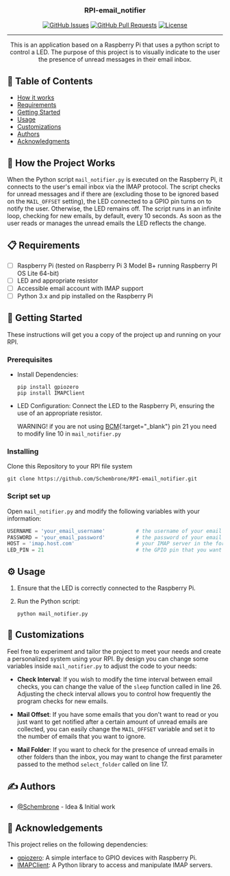 <h3 align="center">RPI-email_notifier</h3>

<div align="center">

  [![GitHub Issues](https://img.shields.io/github/issues/Schembrone/RPI-email_notifier.svg)](https://github.com/Schembrone/RPI-email_notifier/issues)
  [![GitHub Pull Requests](https://img.shields.io/github/issues-pr/kylelobo/The-Documentation-Compendium.svg)](https://github.com/Schembrone/RPI-email_notifier/pulls)
  [![License](https://img.shields.io/badge/license-GPLv3-blue.svg)](/LICENSE)

</div>

---

<p align="center">This is an application based on a Raspberry Pi that uses a python script to control a LED. The purpose of this project is to visually indicate to the user the presence of unread messages in their email inbox.
    <br> 
</p>

## 📌 Table of Contents
- [How it works](#working)
- [Requirements](#requirements)
- [Getting Started](#getting_started)
- [Usage](#usage)
- [Customizations](#customizations)
- [Authors](#authors)
- [Acknowledgments](#acknowledgement)

## 🚀 How the Project Works <a name = "working"></a>

When the Python script `mail_notifier.py` is executed on the Raspberry Pi, it connects to the user's email inbox via the IMAP protocol. The script checks for unread messages and if there are (excluding those to be ignored based on the `MAIL_OFFSET` setting), the LED connected to a GPIO pin turns on to notify the user. Otherwise, the LED remains off.
The script runs in an infinite loop, checking for new emails, by default, every 10 seconds. As soon as the user reads or manages the unread emails the LED reflects the change.

## 📋  Requirements <a name = "requirements"></a>
- [ ] Raspberry Pi (tested on Raspberry Pi 3 Model B+ running Raspberry PI OS Lite 64-bit)
- [ ] LED and appropriate resistor
- [ ] Accessible email account with IMAP support
- [ ] Python 3.x and pip installed on the Raspberry Pi

## 🏁 Getting Started <a name = "getting_started"></a>
These instructions will get you a copy of the project up and running on your RPI.

### Prerequisites
- Install Dependencies:
  ```
  pip install gpiozero
  pip install IMAPClient
  ```
- LED Configuration:
  Connect the LED to the Raspberry Pi, ensuring the use of an appropriate resistor.<br>
  
  WARNING! if you are not using [BCM](https://www.raspberrypi.com/documentation/computers/images/GPIO.png){:target="_blank"} pin 21 you need to modify line 10 in `mail_notifier.py`

### Installing
Clone this Repository to your RPI file system

```
git clone https://github.com/Schembrone/RPI-email_notifier.git
```
### Script set up
Open `mail_notifier.py` and modify the following variables with your information:
   ```python
   USERNAME = 'your_email_username'          # the username of your email account
   PASSWORD = 'your_email_password'          # the password of your email account
   HOST = 'imap.host.com'                    # your IMAP server in the form "imap.host.com"
   LED_PIN = 21                              # the GPIO pin that you want to use to control the LED
   ```

## ⚙️ Usage <a name = "usage"></a>

1. Ensure that the LED is correctly connected to the Raspberry Pi.

2. Run the Python script:
   ```
   python mail_notifier.py
   ```
## 🎨 Customizations <a name = "customizations"></a>

Feel free to experiment and tailor the project to meet your needs and create a personalized system using your RPI.
By design you can change some variables inside `mail_notifier.py` to adjust the code to your needs:

- **Check Interval**: If you wish to modify the time interval between email checks, you can change the value of the `sleep` function called in line 26. Adjusting the check interval allows you to control how frequently the program checks for new emails.

- **Mail Offset**: If you have some emails that you don't want to read or you just want to get notified after a certain amount of unread emails are collected, you can easily change the `MAIL_OFFSET` variable and set it to the number of emails that you want to ignore.

- **Mail Folder**: If you want to check for the presence of unread emails in other folders than the inbox, you may want to change the first parameter passed to the method `select_folder` called on line 17.


## ✍️ Authors <a name = "authors"></a>
- [@Schembrone](https://github.com/Schembrone) - Idea & Initial work

## 🎉 Acknowledgements <a name = "acknowledgement"></a>
This project relies on the following dependencies:

- [gpiozero](https://gpiozero.readthedocs.io/): A simple interface to GPIO devices with Raspberry Pi.
- [IMAPClient](https://github.com/mjs/imapclient): A Python library to access and manipulate IMAP servers.
